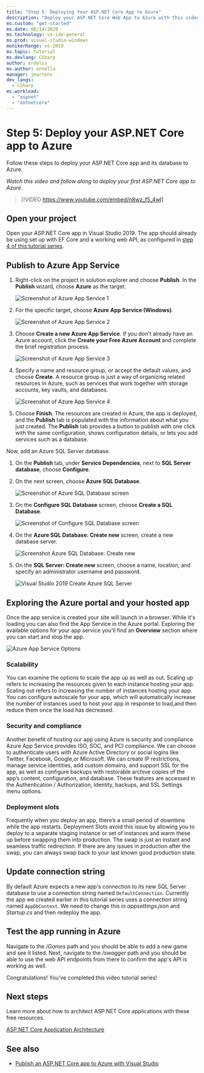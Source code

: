 ```yaml
---
title: "Step 5: Deploying Your ASP.NET Core App to Azure"
description: "Deploy your ASP.NET Core Web App to Azure with this video tutorial and step-by-step instructions."
ms.custom: "get-started"
ms.date: 08/14/2020
ms.technology: vs-ide-general
ms.prod: visual-studio-windows
monikerRange: vs-2019
ms.topic: tutorial
ms.devlang: CSharp
author: ardalis
ms.author: ornella
manager: jmartens
dev_langs:
  - CSharp
ms.workload:
  - "aspnet"
  - "dotnetcore"
---
```

# Step 5: Deploy your ASP.NET Core app to Azure

Follow these steps to deploy your ASP.NET Core app and its database to Azure.

_Watch this video and follow along to deploy your first ASP.NET Core app to Azure._

> [!VIDEO https://www.youtube.com/embed/n8wz_f5_4wI]

## Open your project

Open your ASP.NET Core app in Visual Studio 2019. The app should already be using set up with EF Core and a working web API, as configured in [step 4 of this tutorial series](tutorial-aspnet-core-ef-step-04.md).

## Publish to Azure App Service

1. Right-click on the project in solution explorer and choose **Publish**. In the **Publish** wizard, choose **Azure** as the target.

   ![Screenshot of Azure App Service 1](media/vs-2019/app-service-screen-1.png)

1. For the specific target, choose **Azure App Service (Windows)**.

   ![Screenshot of Azure App Service 2](media/vs-2019/app-service-screen-2.png)

1. Choose **Create a new Azure App Service**. If you don't already have an Azure account, click the **Create your Free Azure Account** and complete the brief registration process.

   ![Screenshot of Azure App Service 3](media/vs-2019/app-service-screen-3.png)

1. Specify a name and resource group, or accept the default values, and choose **Create**. A resource group is just a way of organizing related resources in Azure, such as services that work together with storage accounts, key vaults, and databases.

   ![Screenshot of Azure App Service 4](media/vs-2019/app-service-screen-4.png)

1. Choose **Finish**. The resources are created in Azure, the app is deployed, and the **Publish** tab is populated with the information about what you just created. The **Publish** tab provides a button to publish with one click with the same configuration, shows configuration details, or lets you add services such as a database.

Now, add an Azure SQL Server database.

1. On the **Publish** tab, under **Service Dependencies**, next to **SQL Server database**, choose **Configure**.

1. On the next screen, choose **Azure SQL Database**.

   ![Screenshot of Azure SQL Database screen](media/vs-2019/app-service-azure-sql-db.png)

1. On the **Configure SQL Database** screen, choose **Create a SQL Database**.

   ![Screenshot of Configure SQL Database screen](media/vs-2019/app-service-azure-sql-db-2.png)

1. On the **Azure SQL Database: Create new** screen, create a new database server.

   ![Screenshot Azure SQL Database: Create new](media/vs-2019/app-service-azure-sql-db-3.png)

1. On the **SQL Server: Create new** screen, choose a name, location, and specify an administrator username and password.

   ![Visual Studio 2019 Create Azure SQL Server](media/vs-2019/app-service-azure-sql-db-overlayed.png)

## Exploring the Azure portal and your hosted app

Once the app service is created your site will launch in a browser. While it's loading you can also find the App Service in the Azure portal. Exploring the available options for your app service you'll find an **Overview** section where you can start and stop the app.

![Azure App Service Options](media/vs-2019/vs2019-azure-app-service-menu-options.png)

### Scalability

You can examine the options to scale the app up as well as out. Scaling up refers to increasing the resources given to each instance hosting your app. Scaling out refers to increasing the number of instances hosting your app. You can configure autoscale for your app, which will automatically increase the number of instances used to host your app in response to load,and then reduce them once the load has decreased.

### Security and compliance

Another benefit of hosting our app using Azure is security and compliance. Azure App Service provides ISO, SOC, and PCI compliance. We can choose to authenticate users with Azure Active Directory or social logins like Twitter, Facebook, Google,or Microsoft. We can create IP restrictions, manage service identities, add custom domains, and support SSL for the app, as well as configure backups with restorable archive copies of the app’s content, configuration, and database. These features are accessed in the Authentication / Authorization, Identity, backups, and SSL Settings menu options.

### Deployment slots

Frequently when you deploy an app, there’s a small period of downtime while the app restarts. Deployment Slots avoid this issue by allowing you to deploy to a separate staging instance or set of instances and warm these up before swapping them into production. The swap is just an instant and seamless traffic redirection. If there are any issues in production after the swap, you can always swap back to your last known good production state.

## Update connection string

By default Azure expects a new app's connection to its new SQL Server database to use a connection string named `DefaultConnection`. Currently the app we created earlier in this tutorial series uses a connection string named `AppDbContext`. We need to change this in *appsettings.json* and *Startup.cs* and then redeploy the app.

## Test the app running in Azure

Navigate to the */Games* path and you should be able to add a new game and see it listed. Next, navigate to the */swagger* path and you should be able to use the web API endpoints from there to confirm the app's API is working as well.

Congratulations! You've completed this video tutorial series!

## Next steps

Learn more about how to architect ASP.NET Core applications with these free resources.

[ASP.NET Core Application Architecture](https://dotnet.microsoft.com/learn/web/aspnet-architecture)

## See also

- [Publish an ASP.NET Core app to Azure with Visual Studio](/aspnet/core/tutorials/publish-to-azure-webapp-using-vs?view=aspnetcore-2.2&preserve-view=true)